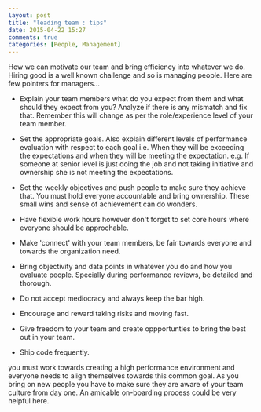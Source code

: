 ```yaml
---
layout: post
title: "leading team : tips"
date: 2015-04-22 15:27
comments: true
categories: [People, Management] 
---
```

How we can motivate our team and bring efficiency into whatever we do. Hiring good is a well known challenge and so is managing people. Here are few pointers for managers...

+ Explain your team members what do you expect from them and what should they expect from you? Analyze if there is any mismatch and fix that. Remember this will change as per the role/experience level of your team member.
<!-- more -->
+ Set the appropriate goals. Also explain different levels of performance evaluation with respect to each goal i.e. When they will be exceeding the expectations and when they will be meeting the expectation. e.g. If someone at senior level is just doing the job and not taking initiative and ownership she is not meeting the expectations.

+ Set the weekly objectives and push people to make sure they achieve that. You must hold everyone accountable and bring ownership. These small wins and sense of achievement can do wonders.

+ Have flexible work hours however don't forget to set core hours where everyone should be approchable.

+ Make 'connect' with your team members, be fair towards everyone and towards the organization need. 

+ Bring objectivity and data points in whatever you do and how you evaluate people. Specially during performance reviews, be detailed and thorough. 

+ Do not accept mediocracy and always keep the bar high. 

+ Encourage and reward taking risks and moving fast.

+ Give freedom to your team and create oppportunties to bring the best out in your team.

+ Ship code frequently.


you must work towards creating a high performance environment and everyone needs to align themselves towards this common goal. As you bring on new people you have to make sure they are aware of your team culture from day one. An amicable on-boarding process could be very helpful here.

